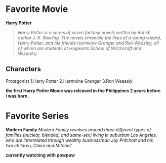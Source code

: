 
# Favorite Movie
**Harry Potter**
 > *Harry Potter is a series of seven fantasy novels written by British author J. K. Rowling. The novels chronicle the lives of a young wizard, Harry Potter, and his friends Hermione Granger and Ron Weasley, all of whom are students at Hogwarts School of Witchcraft and Wizardry.*
  ## Characters
 Protagonist
  1.Harry Potter
  2.Hermoine Granger
  3.Ron Weasely

  **the first Harry Potter Movie was released in the Philippines 2 years before I was born.**


# Favorite Series
**Modern Family**
*Modern Family revolves around three different types of families (nuclear, blended, and same-sex) living in suburban Los Angeles, who are interrelated through wealthy businessman Jay Pritchett and his two children, Claire and Mitchell.*

**currently watching with powpow**

